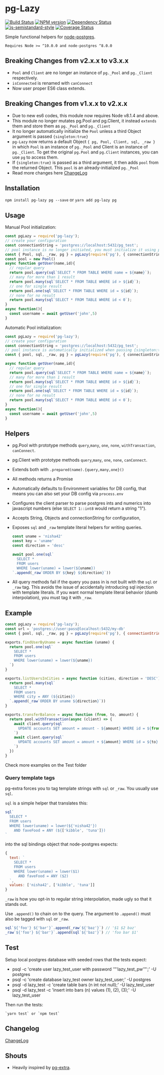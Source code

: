 # pg-Lazy
[![Build Status](https://travis-ci.org/uniibu/pg-Lazy.svg?branch=master)](https://travis-ci.org/uniibu/pg-Lazy) [![NPM version](https://badge.fury.io/js/pg-lazy.svg)](http://badge.fury.io/js/pg-lazy) [![Dependency Status](https://david-dm.org/uniibu/pg-lazy.svg)](https://david-dm.org/uniibu/pg-lazy) [![js-semistandard-style](https://img.shields.io/badge/code%20style-semistandard-brightgreen.svg?style=flat-square)](https://github.com/Flet/semistandard) [![Coverage Status](https://coveralls.io/repos/github/uniibu/pg-Lazy/badge.svg?branch=master)](https://coveralls.io/github/uniibu/pg-Lazy?branch=master)

Simple functional helpers for [node-postgres](https://www.npmjs.com/package/pg).

`Requires Node >= ^10.0.0 and node-postgres ^8.0.0`

## Breaking Changes from v2.x.x to v3.x.x

- `Pool` and `Client` are no longer an instance of `pg._Pool` and `pg._Client` respectively.
- `isConnected` is renamed with `canConnect`
- Now user proper ES6 class extends.

## Breaking Changes from v1.x.x to v2.x.x

- Due to new es6 codes, this module now requires Node v8.1.4 and above.
- This module no longer mutates pg.Pool and pg.Client, it instead `extends` them and store them as `pg._Pool` and `pg._Client`
- It no longer automatically initialize the `Pool` unless a third Object argument is passed `{singleton:true}`
- `pg-Lazy` now returns a default Object `{ pg, Pool, Client, sql, _raw }` in which `Pool` is an instance of `pg._Pool` and Client is an instance of `pg._Client`. To get the original `pg.Pool` and `pg.Client` instances, you can use `pg` to access them.
- If `{singleton:true}` is passed as a third argument, it then adds `pool` from the returned Object. This `pool` is an already-initialized `pg._Pool`
- Read more changes here [ChangeLog](https://github.com/uniibu/pg-Lazy/blob/master/CHANGELOG.md)

## Installation

`npm install pg-lazy pg --save` or `yarn add pg-lazy pg`

## Usage

Manual Pool initialization:
```js
const pgLazy = require('pg-lazy');
// create your configuration
const connectionString = 'postgres://localhost:5432/pg_test';
// pool instance is no longer initiated, you must initialize it using pg.Pool.
const { Pool, sql, _raw, pg } = pgLazy(require('pg'), { connectionString });
const pool = new Pool()
async function getUser(name,id){
  // regular query
  return pool.query(sql`SELECT * FROM TABLE WHERE name = ${name}`);
  // many for more than 1 result
  return pool.many(sql`SELECT * FROM TABLE WHERE id > ${id}`);
  // one for single result
  return pool.one(sql`SELECT * FROM TABLE WHERE id = ${id}`);
  // none for no result
  return pool.many(sql`SELECT * FROM TABLE WHERE id < 0`);
}
async function(){
  const username = await getUser('john',5)
}
```

Automatic Pool initialization:
```js
const pgLazy = require('pg-lazy');
// create your configuration
const connectionString = 'postgres://localhost:5432/pg_test';
// pool instance is automatically initialized when passing {singleton:true}
const { pool, sql, _raw, pg } = pgLazy(require('pg'), { connectionString }, {singleton:true});

async function getUser(name,id){
  // regular query
  return pool.query(sql`SELECT * FROM TABLE WHERE name = ${name}`);
  // many for more than 1 result
  return pool.many(sql`SELECT * FROM TABLE WHERE id > ${id}`);
  // one for single result
  return pool.one(sql`SELECT * FROM TABLE WHERE id = ${id}`);
  // none for no result
  return pool.many(sql`SELECT * FROM TABLE WHERE id < 0`);
}
async function(){
  const username = await getUser('john',5)
}
```
## Helpers

- pg.Pool with prototype methods `query`,`many`, `one`, `none`, `withTransaction`, `canConnect`.
- pg.Client with prototype methods `query`,`many`, `one`, `none`, `canConnect`.
- Extends both with `.prepared(name).{query,many,one}()`
- All methods returns a Promise
- Automatically defaults to Environment variables for DB config, that means you
  can also set your DB config via `process.env`
- Configures the client parser to parse postgres ints and numerics
  into javascript numbers (else `SELECT 1::int8` would return a string "1").
- Accepts String, Objects and connectionString for configuration,
- Exposes `sql` and `_raw` template literal helpers for writing queries.

    ``` javascript
    const uname = 'nisha42'
    const key = 'uname'
    const direction = 'desc'

    await pool.one(sql`
      SELECT *
      FROM users
      WHERE lower(uname) = lower(${uname})
    `.append(_raw`ORDER BY ${key} ${direction}`))
    ```
- All query methods fail if the query you pass in is not built with the
  `sql` or `_raw` tag. This avoids the issue of accidentally introducing
  sql injection with template literals. If you want normal template literal
  behavior (dumb interpolation), you must tag it with `_raw`.

## Example

``` javascript
const pgLazy = require('pg-lazy');
const url = 'postgres://user:pass@localhost:5432/my-db'
const { pool, sql, _raw, pg } = pgLazy(require('pg'), { connectionString:url },{ singleton:true });

exports.findUserByUname = async function (uname) {
  return pool.one(sql`
    SELECT *
    FROM users
    WHERE lower(uname) = lower(${uname})
  `)
}

exports.listUsersInCities = async function (cities, direction = 'DESC') {
  return pool.many(sql`
    SELECT *
    FROM users
    WHERE city = ANY (${cities})
  `.append(_raw`ORDER BY uname ${direction}`))
}

exports.transferBalance = async function (from, to, amount) {
  return pool.withTransaction(async (client) => {
    await client.query(sql`
      UPDATE accounts SET amount = amount - ${amount} WHERE id = ${from}
    `)
    await client.query(sql`
      UPDATE accounts SET amount = amount + ${amount} WHERE id = ${to}
    `)
  })
}
```

Check more examples on the Test folder

### Query template tags

pg-extra forces you to tag template strings with `sql` or `_raw`.
You usually use `sql`.

`sql` is a simple helper that translates this:

``` javascript
sql`
  SELECT *
  FROM users
  WHERE lower(uname) = lower(${'nisha42'})
    AND faveFood = ANY (${['kibble', 'tuna']})
`
```

into the sql bindings object that node-postgres expects:

``` javascript
{
  text: `
    SELECT *
    FROM users
    WHERE lower(uname) = lower($1)
      AND faveFood = ANY ($2)
  `,
  values: ['nisha42', ['kibble', 'tuna']]
}
```

`_raw` is how you opt-in to regular string interpolation, made ugly
so that it stands out.

Use `.append()` to chain on to the query. The argument to `.append()`
must also be tagged with `sql` or `_raw`.


``` javascript
sql`${'foo'} ${'bar'}`.append(_raw`${'baz'}`) // '$1 $2 baz'
_raw`${'foo'} ${'bar'}`.append(sql`${'baz'}`) // 'foo bar $1'
```

## Test

Setup local postgres database with seeded rows that the tests expect:

  - psql -c 'create user lazy_test_user with password '"'lazy_test_pw'"';' -U postgres
  - psql -c 'create database lazy_test owner lazy_test_user;' -U postgres
  - psql -d lazy_test -c 'create table bars (n int not null);' -U lazy_test_user
  - psql -d lazy_test -c 'insert into bars (n) values (1), (2), (3);' -U lazy_test_user

Then run the tests:

    `yarn test` or `npm test`

## Changelog

[ChangeLog](https://github.com/uniibu/pg-Lazy/blob/master/CHANGELOG.md)

## Shouts

- Heavily inspired by [pg-extra](https://github.com/danneu/pg-extra).
